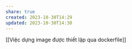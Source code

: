 ```yaml
---
share: true
created: 2023-10-30T14:29
updated: 2023-10-30T14:30
---
```

[[Việc dựng image được thiết lập qua dockerfile]]
